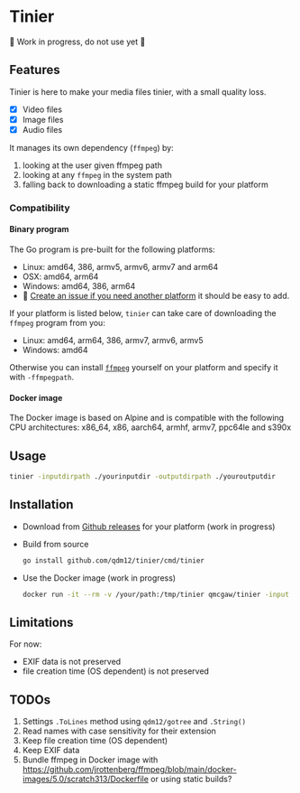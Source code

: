 # Tinier

🚧 Work in progress, do not use yet 🚧

## Features

Tinier is here to make your media files tinier, with a small quality loss.

- [x] Video files
- [x] Image files
- [x] Audio files

It manages its own dependency (`ffmpeg`) by:

1. looking at the user given ffmpeg path
1. looking at any `ffmpeg` in the system path
1. falling back to downloading a static ffmpeg build for your platform

### Compatibility

#### Binary program

The Go program is pre-built for the following platforms:

- Linux: amd64, 386, armv5, armv6, armv7 and arm64
- OSX: amd64, arm64
- Windows: amd64, 386, arm64
- 💁 [Create an issue if you need another platform](https://github.com/qdm12/tinier/issues/new) it should be easy to add.

If your platform is listed below, `tinier` can take care of downloading the `ffmpeg` program from you:

- Linux: amd64, arm64, 386, armv7, armv6, armv5
- Windows: amd64

Otherwise you can install [`ffmpeg`](https://ffmpeg.org/) yourself on your platform and specify it with `-ffmpegpath`.

#### Docker image

The Docker image is based on Alpine and is compatible with the following CPU architectures:
x86_64, x86, aarch64, armhf, armv7, ppc64le and s390x

## Usage

```sh
tinier -inputdirpath ./yourinputdir -outputdirpath ./youroutputdir
```

## Installation

- Download from [Github releases](https://github.com/qdm12/tinier/releases) for your platform (work in progress)
- Build from source

  ```sh
  go install github.com/qdm12/tinier/cmd/tinier
  ```

- Use the Docker image (work in progress)

    ```sh
    docker run -it --rm -v /your/path:/tmp/tinier qmcgaw/tinier -input /tmp/tinier/input -output /tmp/tinier/output
    ```

## Limitations

For now:

- EXIF data is not preserved
- file creation time (OS dependent) is not preserved

## TODOs

1. Settings `.ToLines` method using `qdm12/gotree` and `.String()`
1. Read names with case sensitivity for their extension
1. Keep file creation time (OS dependent)
1. Keep EXIF data
1. Bundle ffmpeg in Docker image with <https://github.com/jrottenberg/ffmpeg/blob/main/docker-images/5.0/scratch313/Dockerfile> or using static builds?
